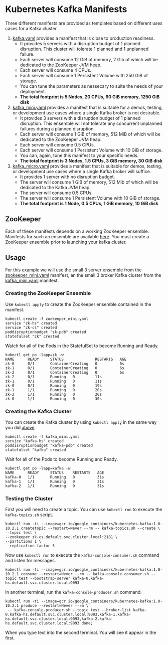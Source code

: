 # Kubernetes Kafka Manifests
Three different manifests are provided as templates based on different uses cases for a Kafka cluster.

1. [kafka.yaml](kafka.yaml) provides a manifest that is close to production readiness.
    - It provides 5 servers with a disruption budget of 1 planned disruption. This cluster will tolerate 1 planned and 
    1 unplanned failure.
    - Each server will consume 12 GiB of memory, 2 Gib of which will be dedicated to the ZooKeeper JVM heap.
    - Each server will consume 4 CPUs.
    - Each server will consume 1 Persistent Volume with 250 GiB of storage.
    - You can tune the parameters as nessecary to suite the needs of your deployment.
    - **The total footprint is 5 Nodes, 20 CPUs, 60 GiB memory, 1250 GiB disk**
1. [kafka_mini.yaml](kafka_mini.yaml) provides a manifest that is suitable for a demos, testing, or development 
use cases where a single Kafka broker is not desirable. 
    - It provides 3 servers with a disruption budget of 1 planned disruption. This ensemble will not tolerate any 
    concurrent unplanned failures during a planned disruption.
    - Each server will consume 1 GiB of memory, 512 MiB of which will be dedicated to the ZooKeeper 
   JVM heap.
    - Each server will consume 0.5 CPUs.
    - Each server will consume 1 Persistent Volume with 10 GiB of storage.
    - You can, again, tune this manifest to your specific needs.
    - **The total footprint is 3 Nodes, 1.5 CPUs, 3 GiB memory, 30 GiB disk**
1. [kafka_micro.yaml](kafka_micro.yaml) provides a manifest that is suitable for demos, testing, or development 
    use cases where a single Kafka broker will suffice. 
    - It provides 1 server with no disruption budget.
    - The server will consume 1 GiB of memory, 512 Mib of which will be dedicated to the Kafka JVM heap.
    - The server will consume 0.5 CPUs.
    - The server will consume 1 Persistent Volume with 10 GiB of storage.
    - **The total footprint is 1 Node, 0.5 CPUs, 1 GiB memory, 10 GiB disk**
    
## ZooKeeper 
Each of these manifests depends on a working ZooKeeper ensemble. Manifests for such an ensemble are available 
[here](https://github.com/kow3ns/kubernetes-zookeeper/tree/master/manifests).
You must create a ZooKeeper ensemble prior to launching your kafka cluster.

## Usage 
For this example we will use the small 3 server ensemble from the 
[zookeeper_mini.yaml](https://github.com/kow3ns/kubernetes-zookeeper/tree/master/manifests/zookeeper_mini.yaml) manifest, 
an the small 3 broker Kafka cluster from the [kafka_mini.yaml](kafka_mini.yaml) manifest.

### Creating the ZooKeeper Ensemble
Use `kubectl apply` to create the ZooKeeper ensemble contained in the manifest.

```shell 
kubectl create -f zookeeper_mini.yaml 
service "zk-hs" created
service "zk-cs" created
poddisruptionbudget "zk-pdb" created
statefulset "zk" created
```

Watch for all of the Pods in the StatefulSet to become Running and Ready.

```shell 
kubectl get po -lapp=zk -w
NAME      READY     STATUS              RESTARTS   AGE
zk-0      0/1       ContainerCreating   0          6s
zk-1      0/1       ContainerCreating   0          6s
zk-2      0/1       ContainerCreating   0          6s
zk-2      0/1       Running   0         11s
zk-1      0/1       Running   0         11s
zk-0      0/1       Running   0         19s
zk-1      1/1       Running   0         20s
zk-2      1/1       Running   0         20s
zk-0      1/1       Running   0         30s
```

### Creating the Kafka Cluster
You can create the Kafka cluster by using `kubectl apply` in the same way you did [above](#creating-the-zookeeper-ensemble).

```shell
kubectl create -f kafka_mini.yaml
service "kafka-hs" created
poddisruptionbudget "kafka-pdb" created
statefulset "kafka" created
```

Wait for all of the Pods to become Running and Ready.

```shell
kubectl get po -lapp=kafka -w
NAME      READY     STATUS    RESTARTS   AGE
kafka-0   1/1       Running   0          31s
kafka-1   1/1       Running   0          31s
kafka-2   1/1       Running   0          31s
```

### Testing the Cluster
First you will need to create a topic. You can use `kubectl run` to execute the `kafka-topics.sh` script.

```shell 
kubectl run -ti --image=gcr.io/google_containers/kubernetes-kafka:1.0-10.2.1 createtopic --restart=Never --rm -- kafka-topics.sh --create \
--topic test \
--zookeeper zk-cs.default.svc.cluster.local:2181 \
--partitions 1 \
--replication-factor 3
```

Now use `kubectl run` to execute the `kafka-console-consumer.sh` command and listen for messages.

```shell 
kubectl run -ti --image=gcr.io/google_containers/kubernetes-kafka:1.0-10.2.1 consume --restart=Never --rm -- kafka-console-consumer.sh --topic test --bootstrap-server kafka-0.kafka-hs.default.svc.cluster.local:9093
```

In another terminal, run the `kafka-console-producer.sh` command.

```shell 
kubectl run -ti --image=gcr.io/google_containers/kubernetes-kafka:1.0-10.2.1 produce --restart=Never --rm \
 -- kafka-console-producer.sh --topic test --broker-list kafka-0.kafka-hs.default.svc.cluster.local:9093,kafka-1.kafka-hs.default.svc.cluster.local:9093,kafka-2.kafka-hs.default.svc.cluster.local:9093 done;
```

When you type text into the second terminal. You will see it appear in the first.

